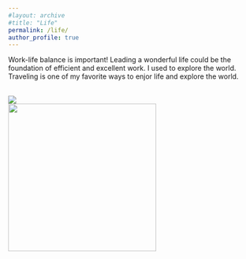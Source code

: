```yaml
---
#layout: archive
#title: "Life"
permalink: /life/
author_profile: true
---
```


Work-life balance is important! Leading a wonderful life could be the foundation of efficient and excellent work. I used to explore the world. Traveling is one of my favorite ways to enjor life and explore the world.  

<br/><img src='/images/500x300.png'>  
<img align="left" src='/../images/IMG_3147.JPG' width=300 >  

